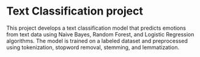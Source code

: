 # Text Classification project

This project develops a text classification model that predicts emotions from text data using Naive Bayes, Random Forest, and Logistic Regression algorithms. The model is trained on a labeled dataset and preprocessed using tokenization, stopword removal, stemming, and lemmatization.
